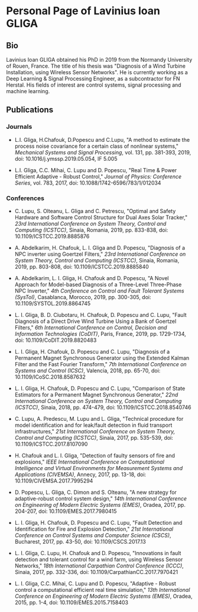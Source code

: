 # Personal Page of Lavinius Ioan GLIGA

## Bio

Lavinius Ioan GLIGA obtained his PhD in 2019 from the Normandy University of Rouen, France. The title of his thesis was "Diagnosis of a Wind Turbine Installation, using Wireless Sensor Networks". He is currently working as a Deep Learning & Signal Processing Engineer, as a subcontractor for FN Herstal. His fields of interest are control systems, signal processing and machine learning.

## Publications

### Journals

* L.I. Gliga, H.Chafouk, D.Popescu and C.Lupu, "A method to estimate the process noise covariance for a certain class of nonlinear systems," _Mechanical Systems and Signal Processing_, vol. 131, pp. 381-393, 2019, doi: 10.1016/j.ymssp.2019.05.054, IF 5.005

*  L.I. Gliga, C.C. Mihai, C. Lupu and D. Popescu, "Real Time & Power Efficient Adaptive - Robust Control," _Journal of Physics: Conference Series_, vol. 783, 2017, doi: 10.1088/1742-6596/783/1/012034

### Conferences

* C. Lupu, S. Olteanu, L. Gliga and C. Petrescu, "Optimal and Safety Hardware and Software Control Structure for Dual Axes Solar Tracker," _23rd International Conference on System Theory, Control and Computing (ICSTCC)_, Sinaia, Romania, 2019, pp. 833-838, doi: 10.1109/ICSTCC.2019.8885876

* A. Abdelkarim, H. Chafouk, L. I. Gliga and D. Popescu, "Diagnosis of a NPC inverter using Goertzel Filters," _23rd International Conference on System Theory, Control and Computing (ICSTCC)_, Sinaia, Romania, 2019, pp. 803-808, doi: 10.1109/ICSTCC.2019.8885840

* A. Abdelkarim, L. I. Gliga, H. Chafouk and D. Popescu, "A Novel Approach for Model-based Diagnosis of a Three-Level Three-Phase NPC Inverter," _4th Conference on Control and Fault Tolerant Systems (SysTol)_, Casablanca, Morocco, 2019, pp. 300-305, doi: 10.1109/SYSTOL.2019.8864745

* L. I. Gliga, B. D. Ciubotaru, H. Chafouk, D. Popescu and C. Lupu, "Fault Diagnosis of a Direct Drive Wind Turbine Using a Bank of Goertzel Filters," _6th International Conference on Control, Decision and Information Technologies (CoDIT)_, Paris, France, 2019, pp. 1729-1734, doi: 10.1109/CoDIT.2019.8820483

* L. I. Gliga, H. Chafouk, D. Popescu and C. Lupu, "Diagnosis of a Permanent Magnet Synchronous Generator using the Extended Kalman Filter and the Fast Fourier Transform," _7th International Conference on Systems and Control (ICSC)_, Valencia, 2018, pp. 65-70, doi: 10.1109/ICoSC.2018.8587632

* L. I. Gliga, H. Chafouk, D. Popescu and C. Lupu, "Comparison of State Estimators for a Permanent Magnet Synchronous Generator," _22nd International Conference on System Theory, Control and Computing (ICSTCC)_, Sinaia, 2018, pp. 474-479, doi: 10.1109/ICSTCC.2018.8540746

* C. Lupu, A. Predescu, M. Lupu and L. Gliga, "Technical procedure for model identification and for leak/fault detection in fluid transport infrastructures," _21st International Conference on System Theory, Control and Computing (ICSTCC)_, Sinaia, 2017, pp. 535-539, doi: 10.1109/ICSTCC.2017.8107090

* H. Chafouk and L. I. Gliga, "Detection of faulty sensors of fire and explosions," _IEEE International Conference on Computational Intelligence and Virtual Environments for Measurement Systems and Applications (CIVEMSA)_, Annecy, 2017, pp. 13-18, doi: 10.1109/CIVEMSA.2017.7995294

* D. Popescu, L. Gliga, C. Dimon and S. Olteanu, "A new strategy for adaptive-robust control system design," _14th International Conference on Engineering of Modern Electric Systems (EMES)_, Oradea, 2017, pp. 204-207, doi: 10.1109/EMES.2017.7980415

* L. I. Gliga, H. Chafouk, D. Popescu and C. Lupu, "Fault Detection and Identification for Fire and Explosion Detection," _21st International Conference on Control Systems and Computer Science (CSCS)_, Bucharest, 2017, pp. 43-50, doi: 10.1109/CSCS.2017.13

* L. I. Gliga, C. Lupu, H. Chafouk and D. Popescu, "Innovations in fault detection and tolerant control for a wind farm, using Wireless Sensor Networks," _18th International Carpathian Control Conference (ICCC)_, Sinaia, 2017, pp. 332-336, doi: 10.1109/CarpathianCC.2017.7970421

* L. I. Gliga, C.C. Mihai, C. Lupu and D. Popescu, "Adaptive - Robust control a computational efficient real time simulation," _13th International Conference on Engineering of Modern Electric Systems (EMES)_, Oradea, 2015, pp. 1-4, doi: 10.1109/EMES.2015.7158403
